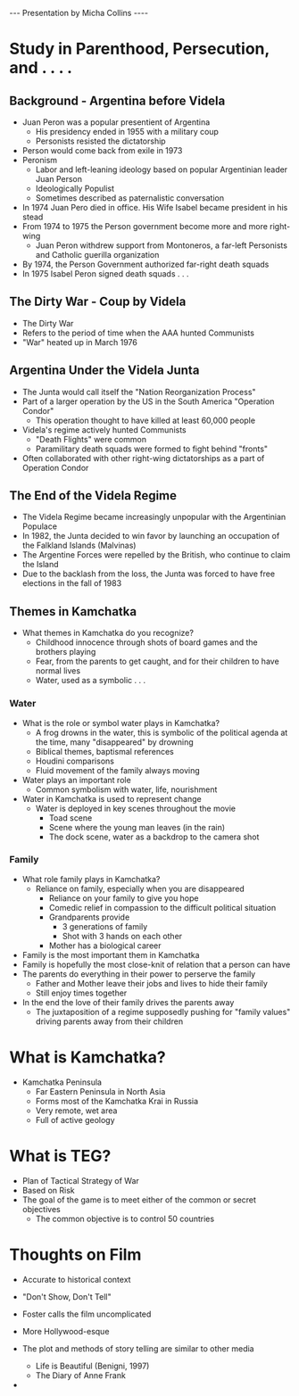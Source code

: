 --- Presentation by Micha Collins ----
# Study in Parenthood, Persecution, and . . . .

## Background - Argentina before Videla
- Juan Peron was a popular presentient of Argentina
	- His presidency ended in 1955 with a military coup
	- Personists resisted the dictatorship
- Person would come back from exile in 1973
- Peronism
	- Labor and left-leaning ideology based on popular Argentinian leader Juan Person
	- Ideologically Populist
	- Sometimes described as paternalistic conversation
- In 1974 Juan Pero died in office. His Wife Isabel became president in his stead
- From 1974 to 1975 the Person government become more and more right-wing
	- Juan Peron withdrew support from Montoneros, a far-left Personists and Catholic guerilla organization
- By 1974, the Person Government authorized far-right death squads
- In 1975 Isabel Peron signed death squads . . .

## The Dirty War - Coup by Videla
- The Dirty War
- Refers to the period of time when the AAA hunted Communists
- "War" heated up in March 1976

## Argentina Under the Videla Junta
- The Junta would call itself the  "Nation Reorganization Process"
- Part of a larger operation by the US in the South America "Operation Condor"
	- This operation thought to have killed at least 60,000 people
- Videla's regime actively hunted Communists
	- "Death Flights" were common
	- Paramilitary death squads were formed to fight behind "fronts"
- Often collaborated with other right-wing dictatorships as a part of Operation Condor

## The End of the Videla Regime
- The Videla Regime became increasingly unpopular with the Argentinian Populace
- In 1982, the Junta decided to win favor by launching an occupation of the Falkland Islands (Malvinas)
- The Argentine Forces were repelled by the British, who continue to claim the Island
- Due to the backlash from the loss, the Junta was forced to have free elections in the fall of 1983

## Themes in Kamchatka
- What themes in Kamchatka do you recognize?
	- Childhood innocence through shots of board games and the brothers playing 
	- Fear, from the parents to get caught, and for their children to have normal lives
	- Water, used as a symbolic . . .

### Water
- What is the role or symbol water plays in Kamchatka?
	- A frog drowns in the water, this is symbolic of the political agenda at the time, many "disappeared" by drowning
	- Biblical themes, baptismal references
	- Houdini comparisons 
	- Fluid movement of the family always moving 
- Water plays an important role
	- Common symbolism with water, life, nourishment
- Water in Kamchatka is used to represent change
	- Water is deployed in key scenes throughout the movie
		- Toad scene
		- Scene where the young man leaves (in the rain)
		- The dock scene, water as a backdrop to the camera shot

### Family
- What role family plays in Kamchatka?
	- Reliance on family, especially when you are disappeared
		- Reliance on your family to give you hope
		- Comedic relief in compassion to the difficult political situation
		- Grandparents provide
			- 3 generations of family
			- Shot with 3 hands on each other
		- Mother has a biological career 
- Family is the most important them in Kamchatka
- Family is hopefully the most close-knit of relation that a person can have
- The parents do everything in their power to perserve the family
	- Father and Mother leave their jobs and lives to hide their family
	- Still enjoy times together
- In the end the love of their family drives the parents away
	- The juxtaposition of a regime supposedly pushing for "family values" driving parents away from their children 

# What is Kamchatka?
- Kamchatka Peninsula
	- Far Eastern Peninsula in North Asia
	- Forms most of the Kamchatka Krai in Russia
	- Very remote, wet area
	- Full of active geology

# What is TEG?
- Plan of Tactical Strategy of War
- Based on Risk
- The goal of the game is to meet either of the common or secret objectives
	- The common objective is to control 50 countries

# Thoughts on Film
- Accurate to historical context
- "Don't Show, Don't Tell"
- Foster calls the film uncomplicated

- More Hollywood-esque
- The plot and methods of story telling are similar to other media
	- Life is Beautiful (Benigni, 1997)
	- The Diary of Anne Frank

- 